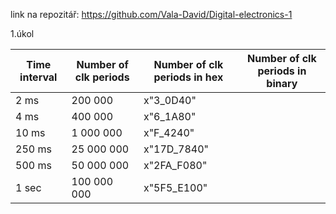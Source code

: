 link na repozitář: https://github.com/Vala-David/Digital-electronics-1

1.úkol

|Time interval|Number of clk periods|Number of clk periods in hex|Number of clk periods in binary|
|-------------|---------------------|----------------------------|-------------------------------|
|    2 ms     |     200 000         |      x"3_0D40"             |                               |
|    4 ms     |     400 000         |      x"6_1A80"             |                               |
|   10 ms     |     1 000 000       |      x"F_4240"             |                               |
|   250 ms    |     25 000 000      |      x"17D_7840"           |                               |
|   500 ms    |     50 000 000      |      x"2FA_F080"           |                               |
|    1 sec    |     100 000 000	    |      x"5F5_E100"           |                               |
